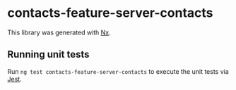 # contacts-feature-server-contacts

This library was generated with [Nx](https://nx.dev).

## Running unit tests

Run `ng test contacts-feature-server-contacts` to execute the unit tests via [Jest](https://jestjs.io).
